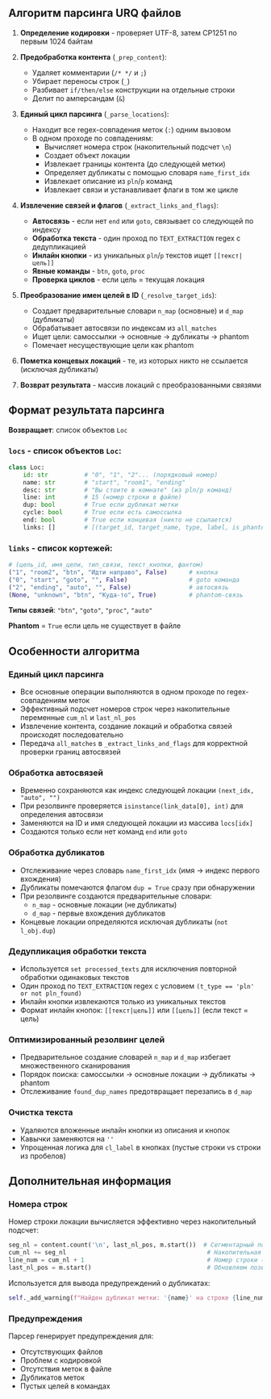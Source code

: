 ## Алгоритм парсинга URQ файлов

1. **Определение кодировки** - проверяет UTF-8, затем CP1251 по первым 1024 байтам

2. **Предобработка контента** (`_prep_content`):
   - Удаляет комментарии (`/* */` и `;`)
   - Убирает переносы строк (`_`)
   - Разбивает `if/then/else` конструкции на отдельные строки  
   - Делит по амперсандам (`&`)

3. **Единый цикл парсинга** (`_parse_locations`):
   - Находит все regex-совпадения меток (`:`) одним вызовом
   - В одном проходе по совпадениям:
     * Вычисляет номера строк (накопительный подсчет `\n`)
     * Создает объект локации
     * Извлекает границы контента (до следующей метки)
     * Определяет дубликаты с помощью словаря `name_first_idx`
     * Извлекает описание из `pln`/`p` команд
     * Извлекает связи и устанавливает флаги в том же цикле

4. **Извлечение связей и флагов** (`_extract_links_and_flags`):
   - **Автосвязь** - если нет `end` или `goto`, связывает со следующей по индексу
   - **Обработка текста** - один проход по `TEXT_EXTRACTION` regex с дедупликацией
   - **Инлайн кнопки** - из уникальных `pln`/`p` текстов ищет `[[текст|цель]]`
   - **Явные команды** - `btn`, `goto`, `proc`
   - **Проверка циклов** - если цель = текущая локация

5. **Преобразование имен целей в ID** (`_resolve_target_ids`):
   - Создает предварительные словари `n_map` (основные) и `d_map` (дубликаты)
   - Обрабатывает автосвязи по индексам из `all_matches`
   - Ищет цели: самоссылки → основные → дубликаты → phantom
   - Помечает несуществующие цели как phantom

6. **Пометка концевых локаций** - те, из которых никто не ссылается (исключая дубликаты)

7. **Возврат результата** - массив локаций с преобразованными связями


## Формат результата парсинга

**Возвращает**: список объектов `Loc`

### `locs` - список объектов `Loc`:
```python
class Loc:
    id: str          # "0", "1", "2"... (порядковый номер)
    name: str        # "start", "room1", "ending"
    desc: str        # "Вы стоите в комнате" (из pln/p команд)
    line: int        # 15 (номер строки в файле)
    dup: bool        # True если дубликат метки
    cycle: bool      # True если есть самоссылка
    end: bool        # True если концевая (никто не ссылается)
    links: []        # [(target_id, target_name, type, label, is_phantom), ...]
```

### `links` - список кортежей:
```python
# (цель_id, имя_цели, тип_связи, текст_кнопки, фантом)
("1", "room2", "btn", "Идти направо", False)      # кнопка
("0", "start", "goto", "", False)                 # goto команда  
("2", "ending", "auto", "", False)                # автосвязь
(None, "unknown", "btn", "Куда-то", True)         # phantom-связь
```

**Типы связей**: `"btn"`, `"goto"`, `"proc"`, `"auto"`

**Phantom** = `True` если цель не существует в файле

## Особенности алгоритма

### Единый цикл парсинга
- Все основные операции выполняются в одном проходе по regex-совпадениям меток
- Эффективный подсчет номеров строк через накопительные переменные `cum_nl` и `last_nl_pos`
- Извлечение контента, создание локаций и обработка связей происходят последовательно
- Передача `all_matches` в `_extract_links_and_flags` для корректной проверки границ автосвязей

### Обработка автосвязей
- Временно сохраняются как индекс следующей локации `(next_idx, "auto", "")`
- При резолвинге проверяется `isinstance(link_data[0], int)` для определения автосвязи
- Заменяются на ID и имя следующей локации из массива `locs[idx]`
- Создаются только если нет команд `end` или `goto`

### Обработка дубликатов
- Отслеживание через словарь `name_first_idx` (имя → индекс первого вхождения)
- Дубликаты помечаются флагом `dup = True` сразу при обнаружении
- При резолвинге создаются предварительные словари:
  - `n_map` - основные локации (не дубликаты)  
  - `d_map` - первые вхождения дубликатов
- Концевые локации определяются исключая дубликаты (`not l_obj.dup`)

### Дедупликация обработки текста
- Используется `set processed_texts` для исключения повторной обработки одинаковых текстов
- Один проход по `TEXT_EXTRACTION` regex с условием `(t_type == 'pln' or not pln_found)`
- Инлайн кнопки извлекаются только из уникальных текстов
- Формат инлайн кнопок: `[[текст|цель]]` или `[[цель]]` (если текст = цель)

### Оптимизированный резолвинг целей
- Предварительное создание словарей `n_map` и `d_map` избегает множественного сканирования
- Порядок поиска: самоссылки → основные локации → дубликаты → phantom
- Отслеживание `found_dup_names` предотвращает перезапись в `d_map`

### Очистка текста
- Удаляются вложенные инлайн кнопки из описания и кнопок
- Кавычки заменяются на `''`
- Упрощенная логика для `cl_label` в кнопках (пустые строки vs строки из пробелов)

## Дополнительная информация

### Номера строк
Номер строки локации вычисляется эффективно через накопительный подсчет:
```python
seg_nl = content.count('\n', last_nl_pos, m.start())  # Сегментарный подсчет новых строк
cum_nl += seg_nl                                       # Накопительная сумма 
line_num = cum_nl + 1                                  # Номер строки (с 1)
last_nl_pos = m.start()                                # Обновляем позицию для следующей итерации
```
Используется для вывода предупреждений о дубликатах:
```python
self._add_warning(f"Найден дубликат метки: '{name}' на строке {line_num}")
```

### Предупреждения
Парсер генерирует предупреждения для:
- Отсутствующих файлов
- Проблем с кодировкой
- Отсутствия меток в файле
- Дубликатов меток
- Пустых целей в командах